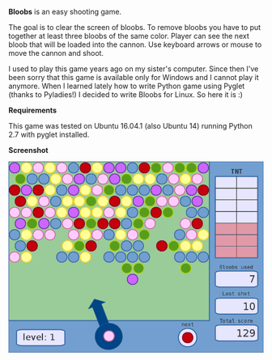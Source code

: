 **Bloobs** is an easy shooting game.

The goal is to clear the screen of bloobs.
To remove bloobs you have to put together at least three bloobs
of the same color.
Player can see the next bloob that will be loaded into the cannon.
Use keyboard arrows or mouse to move the cannon and shoot.

I used to play this game years ago on my sister's computer. 
Since then I've been sorry that this game is available only for Windows and I cannot play it anymore.
When I learned lately how to write Python game using Pyglet (thanks to Pyladies!) I decided to write Bloobs for Linux.
So here it is :)

**Requirements**

This game was tested on Ubuntu 16.04.1 (also Ubuntu 14) running Python 2.7 with pyglet installed.

**Screenshot**

![screenshot](/bloobs/PNG/screenshot.png)
